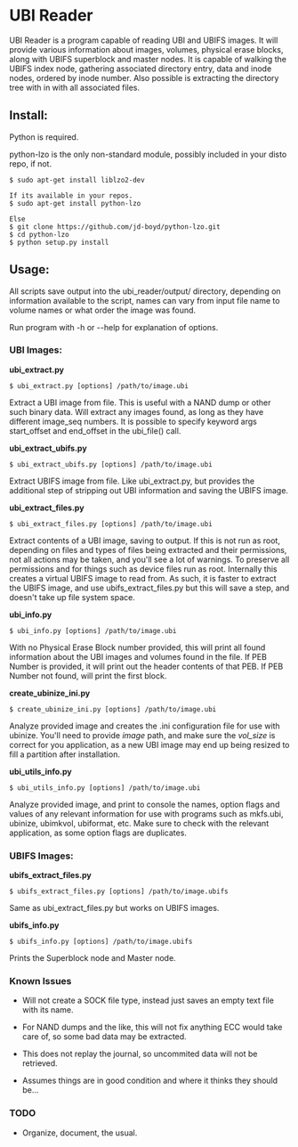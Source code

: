# UBI Reader


UBI Reader is a program capable of reading UBI and UBIFS images.
It will provide various information about images, volumes, physical erase
blocks, along with UBIFS superblock and master nodes. It is capable of walking
the UBIFS index node, gathering associated directory entry, data and inode nodes,
ordered by inode number. Also possible is extracting the directory tree with in
with all associated files.

## Install:

Python is required.

python-lzo is the only non-standard module, possibly included in your disto repo, if not.

    $ sudo apt-get install liblzo2-dev

    If its available in your repos.
    $ sudo apt-get install python-lzo

    Else
    $ git clone https://github.com/jd-boyd/python-lzo.git
    $ cd python-lzo
    $ python setup.py install


## Usage:
All scripts save output into the ubi_reader/output/ directory, depending on information
available to the script, names can vary from input file name to volume names or what order
the image was found.

Run program with -h or --help for explanation of options.

### UBI Images:

__ubi_extract.py__

    $ ubi_extract.py [options] /path/to/image.ubi

Extract a UBI image from file. This is useful with a NAND dump or other such binary data.
Will extract any images found, as long as they have different image_seq numbers.
It is possible to specify keyword args start_offset and end\_offset in the ubi\_file() call.


__ubi_extract_ubifs.py__

    $ ubi_extract_ubifs.py [options] /path/to/image.ubi

Extract UBIFS image from file. Like ubi_extract.py, but provides the additional step of
stripping out UBI information and saving the UBIFS image.


__ubi\_extract\_files.py__

    $ ubi_extract_files.py [options] /path/to/image.ubi

Extract contents of a UBI image, saving to output. If this is not run as root, depending
on files and types of files being extracted and their permissions, not all actions may
be taken, and you'll see a lot of warnings. To preserve all permissions and for things
such as device files run as root. Internally this creates a virtual UBIFS image to read
from. As such, it is faster to extract the UBIFS image, and use ubifs\_extract\_files.py
but this will save a step, and doesn't take up file system space.

__ubi_info.py__

    $ ubi_info.py [options] /path/to/image.ubi

With no Physical Erase Block number provided, this will print all found information about
the UBI images and volumes found in the file. If PEB Number is provided, it will print
out the header contents of that PEB. If PEB Number not found, will print the first block.


__create\_ubinize\_ini.py__

    $ create_ubinize_ini.py [options] /path/to/image.ubi

Analyze provided image and creates the .ini configuration file for use with ubinize. You'll
need to provide _image_ path, and make sure the _vol\_size_ is correct for you application,
as a new UBI image may end up being resized to fill a partition after installation.

__ubi\_utils\_info.py__

    $ ubi_utils_info.py [options] /path/to/image.ubi

Analyze provided image, and print to console the names, option flags and values of any relevant
information for use with programs such as mkfs.ubi, ubinize, ubimkvol, ubiformat, etc. Make
sure to check with the relevant application, as some option flags are duplicates.


### UBIFS Images:
__ubifs\_extract\_files.py__

    $ ubifs_extract_files.py [options] /path/to/image.ubifs

Same as ubi\_extract\_files.py but works on UBIFS images.

__ubifs\_info.py__

    $ ubifs_info.py [options] /path/to/image.ubifs

Prints the Superblock node and Master node.

### Known Issues

* Will not create a SOCK file type, instead just saves an empty text file with its name.

* For NAND dumps and the like, this will not fix anything ECC would take care of, so some bad data
may be extracted.

* This does not replay the journal, so uncommited data will not be retrieved.

* Assumes things are in good condition and where it thinks they should be...

### TODO

* Organize, document, the usual.

